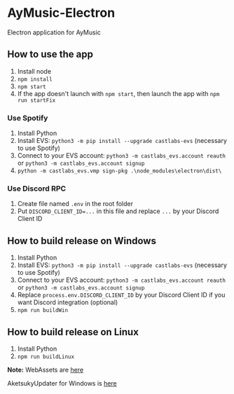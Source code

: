 # AyMusic-Electron
Electron application for AyMusic

## How to use the app
1. Install node
2. `npm install`
3. `npm start`
4. If the app doesn't launch with `npm start`, then launch the app with `npm run startFix`

### Use Spotify
1. Install Python 
2. Install EVS: `python3 -m pip install --upgrade castlabs-evs` (necessary to use Spotify)
3. Connect to your EVS account: `python3 -m castlabs_evs.account reauth` or `python3 -m castlabs_evs.account signup`
4. `python -m castlabs_evs.vmp sign-pkg .\node_modules\electron\dist\`

### Use Discord RPC
1. Create file named `.env` in the root folder
2. Put `DISCORD_CLIENT_ID=...` in this file and replace `...` by your Discord Client ID

## How to build release on Windows
1. Install Python 
2. Install EVS: `python3 -m pip install --upgrade castlabs-evs` (necessary to use Spotify)
3. Connect to your EVS account: `python3 -m castlabs_evs.account reauth` or `python3 -m castlabs_evs.account signup`
4. Replace `process.env.DISCORD_CLIENT_ID` by your Discord Client ID if you want Discord integration (optional)
5. `npm run buildWin`

## How to build release on Linux
1. Install Python
2. `npm run buildLinux`

__Note:__
WebAssets are [here](https://github.com/Shiyukine/AyMusic-WebAssets)

AketsukyUpdater for Windows is [here](https://github.com/Shiyukine/AketsukyUpdater)